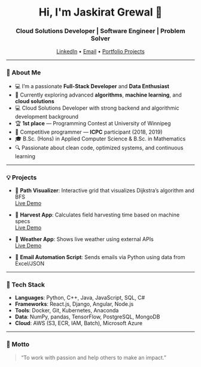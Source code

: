 <h1 align="center">Hi, I'm Jaskirat Grewal 👋</h1>
<h3 align="center">Cloud Solutions Developer | Software Engineer | Problem Solver</h3>

<p align="center">
  <a href="https://www.linkedin.com/in/jaskirat-singh-grewal-ta/">LinkedIn</a> •
  <a href="mailto:jas11kirat@gmail.com">Email</a> •
  <a href="https://jaskirat-singh-grewal.github.io/graph_project/">Portfolio Projects</a>
</p>

---

### 🚀 About Me

- 💻 I’m a passionate **Full-Stack Developer** and **Data Enthusiast**
- 🌱 Currently exploring advanced **algorithms**, **machine learning**, and **cloud solutions**
- 💻 Cloud Solutions Developer with strong backend and algorithmic development background
- 🏆 **1st place** — Programming Contest at University of Winnipeg  
- 🤖 Competitive programmer — **ICPC** participant (2018, 2019)
- 🎓 B.Sc. (Hons) in Applied Computer Science & B.Sc. in Mathematics  
- 🔍 Passionate about clean code, optimized systems, and continuous learning

---

### 💡 Projects

- 🔹 **Path Visualizer**: Interactive grid that visualizes Dijkstra’s algorithm and BFS  
  [Live Demo](https://jaskirat-singh-grewal.github.io/graph_project/)

- 🔹 **Harvest App**: Calculates field harvesting time based on machine specs  
  [Live Demo](https://jaskirat-singh-grewal.github.io/harvest-app/)

- 🔹 **Weather App**: Shows live weather using external APIs  
  [Live Demo](https://jaskirat-singh-grewal.github.io/weather_app/)

- 🔹 **Email Automation Script**: Sends emails via Python using data from Excel/JSON

---

### 🧰 Tech Stack

- **Languages**: Python, C++, Java, JavaScript, SQL, C#
- **Frameworks**: React.js, Django, Angular, Node.js
- **Tools**: Docker, Git, Kubernetes, Anaconda
- **Data**: NumPy, pandas, TensorFlow, PostgreSQL, MongoDB
- **Cloud**: AWS (S3, ECR, IAM, Batch), Microsoft Azure

---

### 🌱 Motto

> “To work with passion and help others to make an impact.”

